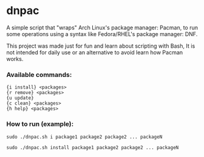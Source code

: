 # dnpac

A simple script that "wraps" Arch Linux's package manager: Pacman, to run some operations using a syntax like Fedora/RHEL's package manager: DNF.

This project was made just for fun and learn about scripting with Bash, It is not intended for daily use or an alternative to avoid learn how Pacman works.

### Available commands:
```
{i install} <packages>
{r remove} <packages> 
{u update} 
{c clean} <packages>
{h help} <packages> 
``` 
  
### How to run (example):
```
sudo ./dnpac.sh i package1 package2 package2 ... packageN

sudo ./dnpac.sh install package1 package2 package2 ... packageN
```
